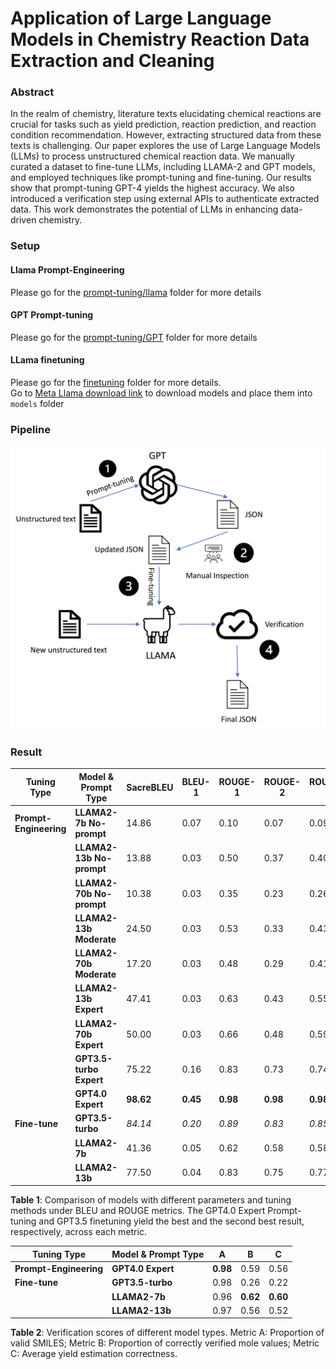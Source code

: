 # Application of Large Language Models in Chemistry Reaction Data Extraction and Cleaning
### Abstract
In the realm of chemistry, literature texts elucidating chemical reactions are crucial for tasks such as yield prediction, reaction prediction, and reaction condition recommendation. However, extracting structured data from these texts is challenging. Our paper explores the use of Large Language Models (LLMs) to process unstructured chemical reaction data. We manually curated a dataset to fine-tune LLMs, including LLAMA-2 and GPT models, and employed techniques like prompt-tuning and fine-tuning. Our results show that prompt-tuning GPT-4 yields the highest accuracy. We also introduced a verification step using external APIs to authenticate extracted data. This work demonstrates the potential of LLMs in enhancing data-driven chemistry.
### Setup
#### Llama Prompt-Engineering
Please go for the [prompt-tuning/llama](https://github.com/joker-bruce/LLM_Extraction_Chem/tree/main/prompt_tuning/llama) folder for more details
#### GPT Prompt-tuning
Please go for the [prompt-tuning/GPT](https://github.com/joker-bruce/LLM_Extraction_Chem/tree/main/prompt_tuning/GPT) folder for more details
#### LLama finetuning
Please go for the [finetuning](https://github.com/joker-bruce/LLM_Extraction_Chem/tree/main/finetuning) folder for more details.  
Go to [Meta Llama download link](https://llama.meta.com/llama-downloads/) to download models and place them into `models` folder

### Pipeline
![workflow](image/workflow.png)
### Result
| **Tuning Type** | **Model & Prompt Type** | **SacreBLEU** | **BLEU-1** | **ROUGE-1** | **ROUGE-2** | **ROUGE-L** |
|-----------------|-------------------------|---------------|------------|-------------|-------------|-------------|
| **Prompt-Engineering** | **LLAMA2-7b No-prompt**  | 14.86         | 0.07       | 0.10        | 0.07        | 0.09        |
|                 | **LLAMA2-13b No-prompt** | 13.88         | 0.03       | 0.50        | 0.37        | 0.40        |
|                 | **LLAMA2-70b No-prompt** | 10.38         | 0.03       | 0.35        | 0.23        | 0.26        |
|                 | **LLAMA2-13b Moderate**  | 24.50         | 0.03       | 0.53        | 0.33        | 0.43        |
|                 | **LLAMA2-70b Moderate**  | 17.20         | 0.03       | 0.48        | 0.29        | 0.41        |
|                 | **LLAMA2-13b Expert**    | 47.41         | 0.03       | 0.63        | 0.43        | 0.55        |
|                 | **LLAMA2-70b Expert**    | 50.00         | 0.03       | 0.66        | 0.48        | 0.59        |
|                 | **GPT3.5-turbo Expert**  | 75.22         | 0.16       | 0.83        | 0.73        | 0.74        |
|                 | **GPT4.0 Expert**        | **98.62**     | **0.45**   | **0.98**    | **0.98**    | **0.98**    |
| **Fine-tune**   | **GPT3.5-turbo**         | _84.14_       | _0.20_     | _0.89_      | _0.83_      | _0.85_      |
|                 | **LLAMA2-7b**            | 41.36         | 0.05       | 0.62        | 0.58        | 0.58        |
|                 | **LLAMA2-13b**           | 77.50         | 0.04       | 0.83        | 0.75        | 0.77        |

**Table 1**: Comparison of models with different parameters and tuning methods under BLEU and ROUGE metrics. The GPT4.0 Expert Prompt-tuning and GPT3.5 finetuning yield the best and the second best result, respectively, across each metric.


| **Tuning Type** | **Model & Prompt Type** | **A** | **B** | **C** |
|-----------------|-------------------------|-------|-------|-------|
| **Prompt-Engineering** | **GPT4.0 Expert**       | **0.98** | 0.59  | 0.56  |
| **Fine-tune**   | **GPT3.5-turbo**        | 0.98  | 0.26  | 0.22  |
|                 | **LLAMA2-7b**           | 0.96  | **0.62** | **0.60** |
|                 | **LLAMA2-13b**          | 0.97  | 0.56  | 0.52  |

**Table 2**: Verification scores of different model types. Metric A: Proportion of valid SMILES; Metric B: Proportion of correctly verified mole values; Metric C: Average yield estimation correctness.
###

